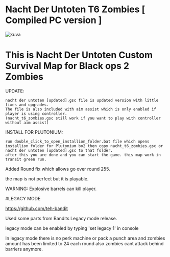 # Nacht Der Untoten T6 Zombies [ Compiled PC version ] 

![kuva](https://user-images.githubusercontent.com/77815199/167409951-40cff3fd-b123-46d7-850a-d826b4bb5757.png)


# This is Nacht Der Untoten Custom Survival Map for Black ops 2 Zombies

UPDATE: 
``` 
nacht der untoten [updated].gsc file is updated version with little fixes and upgrades. 
The file is also included with aim assist which is only enabled if player is using controller. 
(nacht_t6_zombies.gsc still work if you want to play with controller without aim assist)
```

INSTALL FOR PLUTONIUM: 
```
run double_click_to_open_installion_folder.bat file which opens installion folder for Plutonium bo2 then copy nacht_t6_zombies.gsc or nacht der untoten [updated].gsc to that folder. 
after this you are done and you can start the game. this map work in transit green run.
```

Added Round fix which allows go over round 255.

the map is not perfect but it is playable.

WARNING: Explosive barrels can kill player.

#LEGACY MODE

https://github.com/teh-bandit

Used some parts from Bandits Legacy mode release.

legacy mode can be enabled by typing 'set legacy 1' in console

In legacy mode there is no perk machine or pack a punch area and zombies amount has been limited to 24 each round also zombies cant attack behind barriers anymore.
